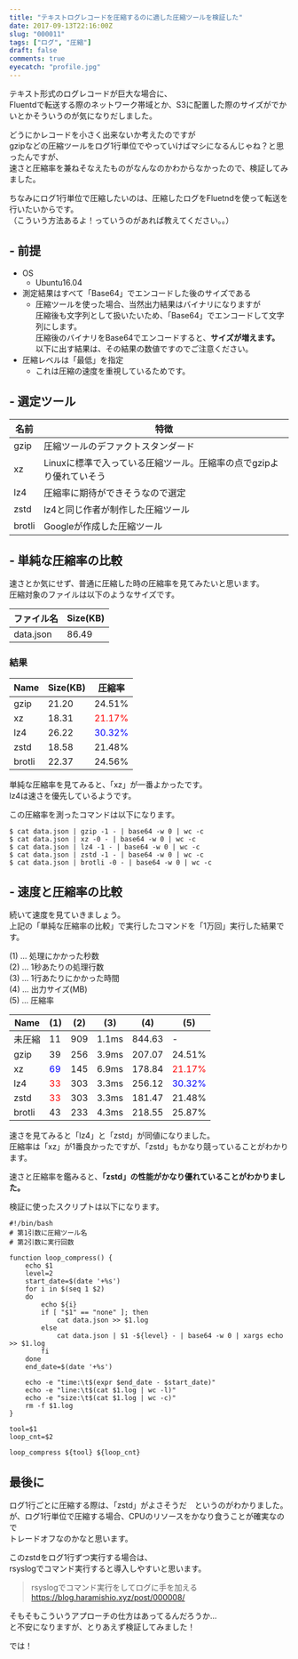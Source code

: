 ```yaml
---
title: "テキストログレコードを圧縮するのに適した圧縮ツールを検証した"
date: 2017-09-13T22:16:00Z
slug: "000011"
tags: ["ログ", "圧縮"]
draft: false
comments: true
eyecatch: "profile.jpg"
---
```

テキスト形式のログレコードが巨大な場合に、  
Fluentdで転送する際のネットワーク帯域とか、S3に配置した際のサイズがでかいとかそういうのが気になりだしました。  

どうにかレコードを小さく出来ないか考えたのですが  
gzipなどの圧縮ツールをログ1行単位でやっていけばマシになるんじゃね？と思ったんですが、  
速さと圧縮率を兼ねそなえたものがなんなのかわからなかったので、検証してみました。  

ちなみにログ1行単位で圧縮したいのは、圧縮したログをFluetndを使って転送を行いたいからです。  
（こういう方法あるよ！っていうのがあれば教えてください。。）

## - 前提

* OS
  - Ubuntu16.04
* 測定結果はすべて「Base64」でエンコードした後のサイズである
  - 圧縮ツールを使った場合、当然出力結果はバイナリになりますが  
    圧縮後も文字列として扱いたいため、「Base64」でエンコードして文字列にします。  
    圧縮後のバイナリをBase64でエンコードすると、__サイズが増えます。__  
    以下に出す結果は、その結果の数値ですのでご注意ください。
* 圧縮レベルは「最低」を指定
  - これは圧縮の速度を重視しているためです。


## - 選定ツール

| 名前   | 特徴                                                                |
|--------|---------------------------------------------------------------------|
| gzip   | 圧縮ツールのデファクトスタンダード                                  |
| xz     | Linuxに標準で入っている圧縮ツール。圧縮率の点でgzipより優れていそう |
| lz4    | 圧縮率に期待ができそうなので選定                                    |
| zstd   | lz4と同じ作者が制作した圧縮ツール                                   |
| brotli | Googleが作成した圧縮ツール                                          |

## - 単純な圧縮率の比較
速さとか気にせず、普通に圧縮した時の圧縮率を見てみたいと思います。  
圧縮対象のファイルは以下のようなサイズです。  

| ファイル名 | Size(KB) |
|------------|----------|
| data.json  | 86.49    |

### 結果

| Name   | Size(KB) | 圧縮率 |
|--------|----------|--------|
| gzip   | 21.20    | 24.51% |
| xz     | 18.31    | <span style="color:red;">21.17%</span> |
| lz4    | 26.22    | <span style="color:blue">30.32%</span> |
| zstd   | 18.58    | 21.48% |
| brotli | 22.37    | 24.56% |

単純な圧縮率を見てみると、「xz」が一番よかったです。  
lz4は速さを優先しているようです。  

この圧縮率を測ったコマンドは以下になります。

```
$ cat data.json | gzip -1 - | base64 -w 0 | wc -c
$ cat data.json | xz -0 - | base64 -w 0 | wc -c
$ cat data.json | lz4 -1 - | base64 -w 0 | wc -c
$ cat data.json | zstd -1 - | base64 -w 0 | wc -c
$ cat data.json | brotli -0 - | base64 -w 0 | wc -c
```

## - 速度と圧縮率の比較
続いて速度を見ていきましょう。  
上記の「単純な圧縮率の比較」で実行したコマンドを「1万回」実行した結果です。  

(1) … 処理にかかった秒数  
(2) … 1秒あたりの処理行数  
(3) … 1行あたりにかかった時間  
(4) … 出力サイズ(MB)  
(5) … 圧縮率  

| Name   | (1) | (2) | (3)   | (4)    | (5)    |
|--------|-----|-----|-------|--------|--------|
| 未圧縮 | 11  | 909 | 1.1ms | 844.63 | -      |
| gzip   | 39  | 256 | 3.9ms | 207.07 | 24.51% |
| xz     | <span style="color:blue;">69</span>  | 145 | 6.9ms | 178.84 | <span style="color:red;">21.17%</span> |
| lz4    | <span style="color:red;">33</span>  | 303 | 3.3ms | 256.12 | <span style="color:blue;">30.32%</span> |
| zstd   | <span style="color:red;">33</span>  | 303 | 3.3ms | 181.47 | 21.48% |
| brotli | 43  | 233 | 4.3ms | 218.55 | 25.87% |

速さを見てみると「lz4」と「zstd」が同値になりました。  
圧縮率は「xz」が1番良かったですが、「zstd」もかなり競っていることがわかります。  

速さと圧縮率を鑑みると、__「zstd」の性能がかなり優れていることがわかりました。__  

検証に使ったスクリプトは以下になります。

```
#!/bin/bash
# 第1引数に圧縮ツール名
# 第2引数に実行回数
 
function loop_compress() {
    echo $1
    level=2
    start_date=$(date '+%s')
    for i in $(seq 1 $2)
    do
        echo ${i}
        if [ "$1" == "none" ]; then
            cat data.json >> $1.log
        else
            cat data.json | $1 -${level} - | base64 -w 0 | xargs echo >> $1.log
        fi
    done
    end_date=$(date '+%s')
 
    echo -e "time:\t$(expr $end_date - $start_date)"
    echo -e "line:\t$(cat $1.log | wc -l)"
    echo -e "size:\t$(cat $1.log | wc -c)"
    rm -f $1.log
}
 
tool=$1
loop_cnt=$2
 
loop_compress ${tool} ${loop_cnt}
```

## 最後に
ログ1行ごとに圧縮する際は、「zstd」がよさそうだ　というのがわかりました。  
が、ログ1行単位で圧縮する場合、CPUのリソースをかなり食うことが確実なので  
トレードオフなのかなと思います。  

このzstdをログ1行ずつ実行する場合は、  
rsyslogでコマンド実行すると導入しやすいと思います。  

> rsyslogでコマンド実行をしてログに手を加える  
> <https://blog.haramishio.xyz/post/000008/>

そもそもこういうアプローチの仕方はあってるんだろうか…  
と不安になりますが、とりあえず検証してみました！  

では！